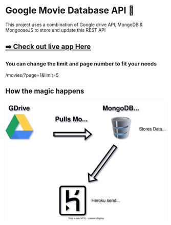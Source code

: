 # Google Movie Database API 🎥

This project uses a combination of Google drive API,
MongoDB & MongooseJS to store and update this REST API

## [➡️ Check out live app Here](https://movies-nodeapi.herokuapp.com/movies/?page=1&limit=5)

### You can change the limit and page number to fit your needs
/movies/?page=1&limit=5

## How the magic happens
![How the magic happens](Diagram.svg)
